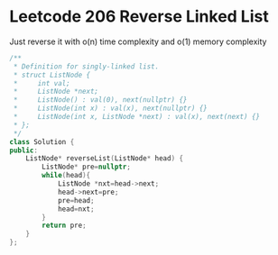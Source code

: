 # Leetcode 206 Reverse Linked List

Just reverse it with o(n) time complexity and o(1) memory complexity
```cpp
/**
 * Definition for singly-linked list.
 * struct ListNode {
 *     int val;
 *     ListNode *next;
 *     ListNode() : val(0), next(nullptr) {}
 *     ListNode(int x) : val(x), next(nullptr) {}
 *     ListNode(int x, ListNode *next) : val(x), next(next) {}
 * };
 */
class Solution {
public:
    ListNode* reverseList(ListNode* head) {
        ListNode* pre=nullptr;
        while(head){
            ListNode *nxt=head->next;
            head->next=pre;
            pre=head;
            head=nxt;
        }
        return pre;
    }
};
```
